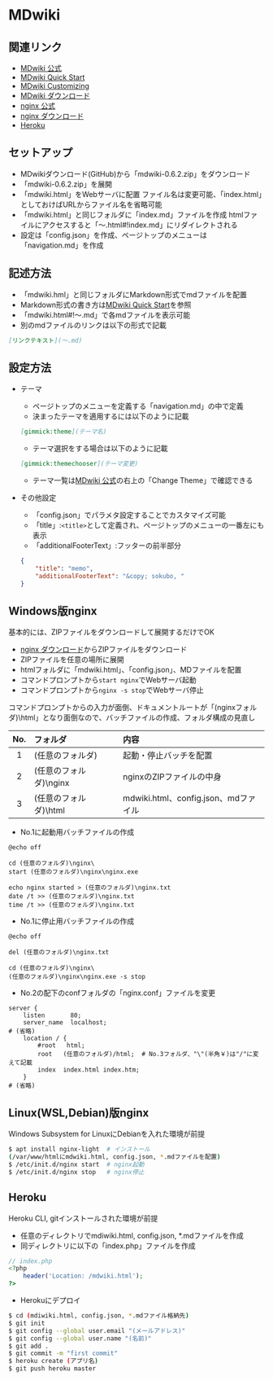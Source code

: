 MDwiki
======

関連リンク
----------

  * [MDwiki 公式](http://dynalon.github.io/mdwiki/)
  * [MDwiki Quick Start](http://dynalon.github.io/mdwiki/#!quickstart.md)
  * [MDwiki Customizing](http://dynalon.github.io/mdwiki/#!customizing.md)
  * [MDwiki ダウンロード](https://github.com/Dynalon/mdwiki/releases)
  * [nginx 公式](http://nginx.org/)
  * [nginx ダウンロード](http://nginx.org/en/download.html)
  * [Heroku](http://heroku.com/)


セットアップ
------------

  * MDwikiダウンロード(GitHub)から「mdwiki-0.6.2.zip」をダウンロード
  * 「mdwiki-0.6.2.zip」を展開
  * 「mdwiki.html」をWebサーバに配置
    ファイル名は変更可能、「index.html」としておけばURLからファイル名を省略可能
  * 「mdwiki.html」と同じフォルダに「index.md」ファイルを作成
    htmlファイルにアクセスすると「～.html#!index.md」にリダイレクトされる
  * 設定は「config.json」を作成、ページトップのメニューは「navigation.md」を作成


記述方法
--------

  * 「mdwiki.hml」と同じフォルダにMarkdown形式でmdファイルを配置
  * Markdown形式の書き方は[MDwiki Quick Start](http://dynalon.github.io/mdwiki/#!quickstart.md)を参照
  * 「mdwiki.html#!～.md」で各mdファイルを表示可能
  * 別のmdファイルのリンクは以下の形式で記載
  ```markdown
  [リンクテキスト](～.md)
  ```


設定方法
--------

  * テーマ
    * ページトップのメニューを定義する「navigation.md」の中で定義
    * 決まったテーマを適用するには以下のように記載
    ```markdown
    [gimmick:theme](テーマ名)
    ```
    * テーマ選択をする場合は以下のように記載
    ```markdown
    [gimmick:themechooser](テーマ変更)
    ```
    * テーマ一覧は[MDwiki 公式](http://dynalon.github.io/mdwiki/)の右上の「Change Theme」で確認できる


  * その他設定
    * 「config.json」でパラメタ設定することでカスタマイズ可能
    * 「title」:`<title>`として定義され、ページトップのメニューの一番左にも表示
    * 「additionalFooterText」:フッターの前半部分
    ```json
    {
        "title": "memo",
        "additionalFooterText": "&copy; sokubo, "
    }
    ```


Windows版nginx
--------------

基本的には、ZIPファイルをダウンロードして展開するだけでOK

  * [nginx ダウンロード](http://nginx.org/en/download.html)からZIPファイルをダウンロード
  * ZIPファイルを任意の場所に展開
  * htmlフォルダに「mdwiki.html」、「config.json」、MDファイルを配置
  * コマンドプロンプトから`start nginx`でWebサーバ起動
  * コマンドプロンプトから`nginx -s stop`でWebサーバ停止



コマンドプロンプトからの入力が面倒、ドキュメントルートが「(nginxフォルダ)\html」となり面倒なので、バッチファイルの作成、フォルダ構成の見直し


|No.|フォルダ|内容|
|:-:|:-|:-|
|1|(任意のフォルダ)|起動・停止バッチを配置|
|2|(任意のフォルダ)\nginx|nginxのZIPファイルの中身|
|3|(任意のフォルダ)\html|mdwiki.html、config.json、mdファイル|

  * No.1に起動用バッチファイルの作成
  ```
  @echo off
  
  cd (任意のフォルダ)\nginx\
  start (任意のフォルダ)\nginx\nginx.exe
  
  echo nginx started > (任意のフォルダ)\nginx.txt
  date /t >> (任意のフォルダ)\nginx.txt
  time /t >> (任意のフォルダ)\nginx.txt
  ```
  *  No.1に停止用バッチファイルの作成
  ```
  @echo off
  
  del (任意のフォルダ)\nginx.txt
  
  cd (任意のフォルダ)\nginx\
  (任意のフォルダ)\nginx\nginx.exe -s stop
  ```
  * No.2の配下のconfフォルダの「nginx.conf」ファイルを変更
  ```
  server {
      listen       80;
      server_name  localhost;
  # (省略)
      location / {
          #root   html;
          root   (任意のフォルダ)/html;  # No.3フォルダ、"\"(半角￥)は"/"に変えて記載
          index  index.html index.htm;
      }
  # (省略)
  ```


Linux(WSL,Debian)版nginx
------------------------
Windows Subsystem for LinuxにDebianを入れた環境が前提

  ```bash
  $ apt install nginx-light  # インストール
  (/var/www/htmlにmdwiki.html, config.json, *.mdファイルを配置)
  $ /etc/init.d/nginx start  # nginx起動
  $ /etc/init.d/nginx stop   # nginx停止
  ```


Heroku
------
Heroku CLI, gitインストールされた環境が前提

  * 任意のディレクトリでmdiwiki.html, config.json, *.mdファイルを作成
  * 同ディレクトリに以下の「index.php」ファイルを作成
  ```php
  // index.php
  <?php
      header('Location: /mdwiki.html');
  ?>
  ```
  * Herokuにデプロイ
  ```bash
  $ cd (mdiwiki.html, config.json, *.mdファイル格納先)
  $ git init
  $ git config --global user.email "(メールアドレス)"
  $ git config --global user.name "(名前)"
  $ git add .
  $ git commit -m "first commit"
  $ heroku create (アプリ名)
  $ git push heroku master
  ```


